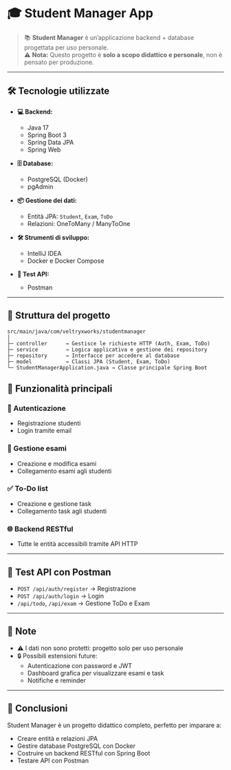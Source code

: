 # 🎓 Student Manager App

> 📚 **Student Manager** è un’applicazione backend + database progettata per uso personale.  
> ⚠️ **Nota:** Questo progetto è **solo a scopo didattico e personale**, non è pensato per produzione.

---

## 🛠 Tecnologie utilizzate

- **💻 Backend:**
    - Java 17
    - Spring Boot 3
    - Spring Data JPA
    - Spring Web

- **🗄 Database:**
    - PostgreSQL (Docker)
    - pgAdmin

- **📦 Gestione dei dati:**
    - Entità JPA: `Student`, `Exam`, `ToDo`
    - Relazioni: OneToMany / ManyToOne

- **🛠 Strumenti di sviluppo:**
    - IntelliJ IDEA
    - Docker e Docker Compose

- **🧪 Test API:**
    - Postman

---

## 📂 Struttura del progetto

```text
src/main/java/com/veltryxworks/studentmanager
│
├─ controller      → Gestisce le richieste HTTP (Auth, Exam, ToDo)
├─ service         → Logica applicativa e gestione dei repository
├─ repository      → Interfacce per accedere al database
├─ model           → Classi JPA (Student, Exam, ToDo)
└─ StudentManagerApplication.java → Classe principale Spring Boot
```
## 🔑 Funzionalità principali

### 🔐 Autenticazione
- Registrazione studenti
- Login tramite email

### 📖 Gestione esami
- Creazione e modifica esami
- Collegamento esami agli studenti

### ✅ To-Do list
- Creazione e gestione task
- Collegamento task agli studenti

### 🌐 Backend RESTful
- Tutte le entità accessibili tramite API HTTP

---

## 🧪 Test API con Postman
- `POST /api/auth/register` → Registrazione
- `POST /api/auth/login` → Login
- `/api/todo`, `/api/exam` → Gestione ToDo e Exam

---

## 📝 Note
- ⚠️ I dati non sono protetti: progetto solo per uso personale
- 🔒 Possibili estensioni future:
    - Autenticazione con password e JWT
    - Dashboard grafica per visualizzare esami e task
    - Notifiche e reminder

---

## 🌟 Conclusioni
Student Manager è un progetto didattico completo, perfetto per imparare a:

- Creare entità e relazioni JPA
- Gestire database PostgreSQL con Docker
- Costruire un backend RESTful con Spring Boot
- Testare API con Postman


